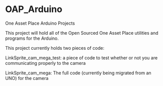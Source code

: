 OAP_Arduino
===========

One Asset Place Arduino Projects

This project will hold all of the Open Sourced One Asset Place utilities and programs for the Arduino.

This project currently holds two pieces of code:

LinkSprite_cam_mega_test:  a piece of code to test whether or not you are communicating properly to the camera

LinkSprite_cam_mega: The full code (currently being migrated from an UNO) for the camera

